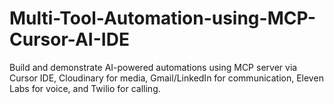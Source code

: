 # Multi-Tool-Automation-using-MCP-Cursor-AI-IDE
Build and demonstrate AI-powered automations using MCP server via Cursor IDE, Cloudinary for media, Gmail/LinkedIn for communication, Eleven Labs for voice, and Twilio for calling.
